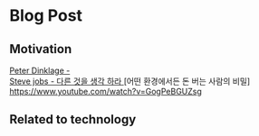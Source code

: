 # Blog Post
## Motivation
[Peter Dinklage - ](https://www.youtube.com/watch?v=7_ZKKOEQ4cY)  
[Steve jobs - 다른 것을 생각 하라 ](https://www.youtube.com/watch?v=06R8FdoJAzI)
[어떤 환경에서든 돈 버는 사람의 비밀] https://www.youtube.com/watch?v=GogPeBGUZsg

## Related to technology
